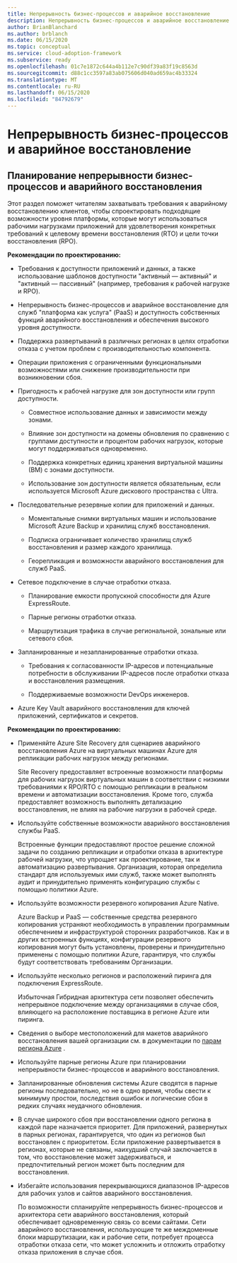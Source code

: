 ```yaml
---
title: Непрерывность бизнес-процессов и аварийное восстановление
description: Непрерывность бизнес-процессов и аварийное восстановление
author: BrianBlanchard
ms.author: brblanch
ms.date: 06/15/2020
ms.topic: conceptual
ms.service: cloud-adoption-framework
ms.subservice: ready
ms.openlocfilehash: 01c7e1872c644a4b112e7c90df39a83f19c8563d
ms.sourcegitcommit: d88c1cc3597a83ab075606d040ad659ac4b33324
ms.translationtype: MT
ms.contentlocale: ru-RU
ms.lasthandoff: 06/15/2020
ms.locfileid: "84792679"
---
```

# <a name="business-continuity-and-disaster-recovery"></a>Непрерывность бизнес-процессов и аварийное восстановление

## <a name="planning-for-business-continuity-and-disaster-recovery"></a>Планирование непрерывности бизнес-процессов и аварийного восстановления

Этот раздел поможет читателям захватывать требования к аварийному восстановлению клиентов, чтобы спроектировать подходящие возможности уровня платформы, которые могут использоваться рабочими нагрузками приложений для удовлетворения конкретных требований к целевому времени восстановления (RTO) и цели точки восстановления (RPO).

**Рекомендации по проектированию:**

- Требования к доступности приложений и данных, а также использование шаблонов доступности "активный — активный" и "активный — пассивный" (например, требования к рабочей нагрузке и RPO).

- Непрерывность бизнес-процессов и аварийное восстановление для служб "платформа как услуга" (PaaS) и доступность собственных функций аварийного восстановления и обеспечения высокого уровня доступности.

- Поддержка развертываний в различных регионах в целях отработки отказа с учетом проблем с производительностью компонента.

- Операции приложения с ограниченными функциональными возможностями или снижение производительности при возникновении сбоя.

- Пригодность к рабочей нагрузке для зон доступности или групп доступности.

  - Совместное использование данных и зависимости между зонами.

  - Влияние зон доступности на домены обновления по сравнению с группами доступности и процентом рабочих нагрузок, которые могут поддерживаться одновременно.

  - Поддержка конкретных единиц хранения виртуальной машины (ВМ) с зонами доступности.

  - Использование зон доступности является обязательным, если используется Microsoft Azure дискового пространства с Ultra.

- Последовательные резервные копии для приложений и данных.

  - Моментальные снимки виртуальных машин и использование Microsoft Azure Backup и хранилищ служб восстановления.

  - Подписка ограничивает количество хранилищ служб восстановления и размер каждого хранилища.

  - Георепликация и возможности аварийного восстановления для служб PaaS.

- Сетевое подключение в случае отработки отказа.

  - Планирование емкости пропускной способности для Azure ExpressRoute.

  - Парные регионы отработки отказа.

  - Маршрутизация трафика в случае региональной, зональные или сетевого сбоя.

- Запланированные и незапланированные отработки отказа.

  - Требования к согласованности IP-адресов и потенциальные потребности в обслуживании IP-адресов после отработки отказа и восстановления размещения.

  - Поддерживаемые возможности DevOps инженеров.

- Azure Key Vault аварийного восстановления для ключей приложений, сертификатов и секретов.

**Рекомендации по проектированию:**

- Применяйте Azure Site Recovery для сценариев аварийного восстановления Azure на виртуальных машинах Azure для репликации рабочих нагрузок между регионами.

  Site Recovery предоставляет встроенные возможности платформы для рабочих нагрузок виртуальных машин в соответствии с низкими требованиями к RPO/RTO с помощью репликации в реальном времени и автоматизации восстановления. Кроме того, служба предоставляет возможность выполнять детализацию восстановления, не влияя на рабочие нагрузки в рабочей среде.

- Используйте собственные возможности аварийного восстановления службы PaaS.

  Встроенные функции предоставляют простое решение сложной задачи по созданию репликации и отработки отказа в архитектуре рабочей нагрузки, что упрощает как проектирование, так и автоматизацию развертывания. Организация, которая определила стандарт для используемых ими служб, также может выполнять аудит и принудительно применять конфигурацию службы с помощью политики Azure.

- Используйте возможности резервного копирования Azure Native.

  Azure Backup и PaaS — собственные средства резервного копирования устраняют необходимость в управлении программным обеспечением и инфраструктурой сторонних разработчиков. Как и в других встроенных функциях, конфигурации резервного копирования могут быть установлены, проверены и принудительно применены с помощью политики Azure, гарантируя, что службы будут соответствовать требованиям Организации.

- Используйте несколько регионов и расположений пиринга для подключения ExpressRoute.

  Избыточная Гибридная архитектура сети позволяет обеспечить непрерывное подключение между организациями в случае сбоя, влияющего на расположение поставщика в регионе Azure или пиринга.

- Сведения о выборе местоположений для макетов аварийного восстановления вашей организации см. в документации по [парам региона Azure](https://docs.microsoft.com/azure/best-practices-availability-paired-regions) .

- Используйте парные регионы Azure при планировании непрерывности бизнес-процессов и аварийного восстановления.

- Запланированные обновления системы Azure сводятся в парные регионы последовательно, но не в одно время, чтобы свести к минимуму простои, последствия ошибок и логические сбои в редких случаях неудачного обновления.

- В случае широкого сбоя при восстановлении одного региона в каждой паре назначается приоритет. Для приложений, развернутых в парных регионах, гарантируется, что один из регионов был восстановлен с приоритетом. Если приложение развертывается в регионах, которые не связаны, наихудший случай заключается в том, что восстановление может задерживаться, и предпочтительный регион может быть последним для восстановления.

- Избегайте использования перекрывающихся диапазонов IP-адресов для рабочих узлов и сайтов аварийного восстановления.

  По возможности спланируйте непрерывность бизнес-процессов и архитектора сети аварийного восстановления, который обеспечивает одновременную связь со всеми сайтами. Сети аварийного восстановления, использующие те же междоменные блоки маршрутизации, как и рабочие сети, потребует процесса отработки отказа сети, что может усложнить и отложить отработку отказа приложения в случае сбоя.
